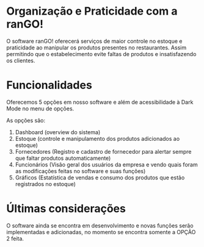 # Organização e Praticidade com a ranGO!

O software ranGO! oferecerá serviços de maior controle no estoque e praticidade ao manipular os produtos presentes no restaurantes. Assim permitindo que o estabelecimento evite faltas de produtos e insatisfazendo os clientes.

# Funcionalidades
Oferecemos 5 opções em nosso software e além de acessibilidade à Dark Mode no menu de opções.

As opções são:
1. Dashboard (overview do sistema)
2. Estoque (controle e manipulamento dos produtos adicionados ao estoque)
3. Fornecedores (Registro e cadastro de fornecedor para alertar sempre que faltar produtos automaticamente)
4. Funcionários (Visão geral dos usuários da empresa e vendo quais foram as modificações feitas no software e suas funções)
5. Gráficos (Estatística de vendas e consumo dos produtos que estão registrados no estoque)

# Últimas considerações 

O software ainda se encontra em desenvolvimento e novas funções serão implementadas e adicionadas, no momento se encontra somente a OPÇÃO 2 feita.